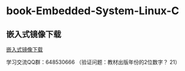 # book-Embedded-System-Linux-C

## 嵌入式镜像下载
[嵌入式镜像下载](https://www.jit.edu.cn)

学习交流QQ群：648530666  （验证问题：教材出版年份的2位数字？  21）
